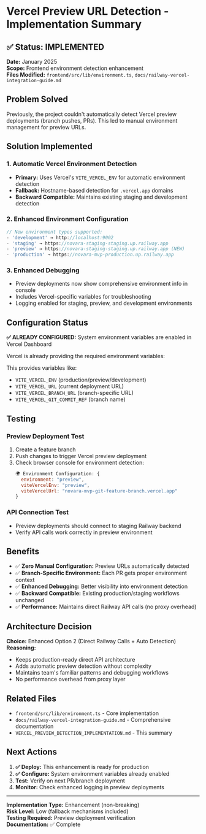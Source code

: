 # Vercel Preview URL Detection - Implementation Summary

## ✅ Status: IMPLEMENTED

**Date:** January 2025  
**Scope:** Frontend environment detection enhancement  
**Files Modified:** `frontend/src/lib/environment.ts`, `docs/railway-vercel-integration-guide.md`

## Problem Solved

Previously, the project couldn't automatically detect Vercel preview deployments (branch pushes, PRs). This led to manual environment management for preview URLs.

## Solution Implemented

### 1. Automatic Vercel Environment Detection
- **Primary:** Uses Vercel's `VITE_VERCEL_ENV` for automatic environment detection
- **Fallback:** Hostname-based detection for `.vercel.app` domains
- **Backward Compatible:** Maintains existing staging and development detection

### 2. Enhanced Environment Configuration

```typescript
// New environment types supported:
- 'development' → http://localhost:9002
- 'staging' → https://novara-staging-staging.up.railway.app  
- 'preview' → https://novara-staging-staging.up.railway.app (NEW)
- 'production' → https://novara-mvp-production.up.railway.app
```

### 3. Enhanced Debugging
- Preview deployments now show comprehensive environment info in console
- Includes Vercel-specific variables for troubleshooting
- Logging enabled for staging, preview, and development environments

## Configuration Status

**✅ ALREADY CONFIGURED:** System environment variables are enabled in Vercel Dashboard

Vercel is already providing the required environment variables:

This provides variables like:
- `VITE_VERCEL_ENV` (production/preview/development)
- `VITE_VERCEL_URL` (current deployment URL)
- `VITE_VERCEL_BRANCH_URL` (branch-specific URL)
- `VITE_VERCEL_GIT_COMMIT_REF` (branch name)

## Testing

### Preview Deployment Test
1. Create a feature branch
2. Push changes to trigger Vercel preview deployment
3. Check browser console for environment detection:
   ```javascript
   🌍 Environment Configuration: {
     environment: "preview",
     viteVercelEnv: "preview",
     viteVercelUrl: "novara-mvp-git-feature-branch.vercel.app"
   }
   ```

### API Connection Test
- Preview deployments should connect to staging Railway backend
- Verify API calls work correctly in preview environment

## Benefits

- ✅ **Zero Manual Configuration:** Preview URLs automatically detected
- ✅ **Branch-Specific Environment:** Each PR gets proper environment context
- ✅ **Enhanced Debugging:** Better visibility into environment detection
- ✅ **Backward Compatible:** Existing production/staging workflows unchanged
- ✅ **Performance:** Maintains direct Railway API calls (no proxy overhead)

## Architecture Decision

**Choice:** Enhanced Option 2 (Direct Railway Calls + Auto Detection)  
**Reasoning:** 
- Keeps production-ready direct API architecture
- Adds automatic preview detection without complexity
- Maintains team's familiar patterns and debugging workflows
- No performance overhead from proxy layer

## Related Files

- `frontend/src/lib/environment.ts` - Core implementation
- `docs/railway-vercel-integration-guide.md` - Comprehensive documentation
- `VERCEL_PREVIEW_DETECTION_IMPLEMENTATION.md` - This summary

## Next Actions

1. **✅ Deploy:** This enhancement is ready for production
2. **✅ Configure:** System environment variables already enabled
3. **Test:** Verify on next PR/branch deployment
4. **Monitor:** Check enhanced logging in preview deployments

---

**Implementation Type:** Enhancement (non-breaking)  
**Risk Level:** Low (fallback mechanisms included)  
**Testing Required:** Preview deployment verification  
**Documentation:** ✅ Complete